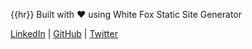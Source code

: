 {{hr}}
Built with ❤️ using White Fox Static Site Generator

[LinkedIn](https://www.linkedin.com/) | [GitHub](https://github.com/) | [Twitter](https://twitter.com/)